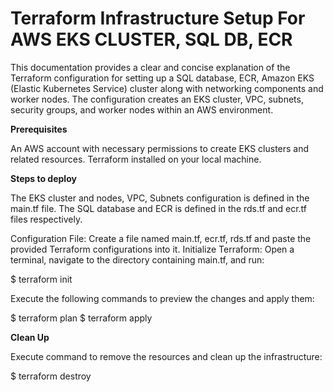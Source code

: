 # Terraform Infrastructure Setup For AWS EKS CLUSTER, SQL DB, ECR

This documentation provides a clear and concise explanation of the Terraform configuration for setting up a SQL database, ECR,  Amazon EKS (Elastic Kubernetes Service) cluster along with networking components and worker nodes. The configuration creates an EKS cluster, VPC, subnets, security groups, and worker nodes within an AWS environment.

**Prerequisites**

An AWS account with necessary permissions to create EKS clusters and related resources.
Terraform installed on your local machine.


**Steps to deploy**

The EKS cluster and nodes, VPC, Subnets configuration is defined in the main.tf file.
The SQL database and ECR is defined in the rds.tf and ecr.tf files respectively.

Configuration File: Create a file named main.tf, ecr.tf, rds.tf and paste the provided Terraform configurations into it.
Initialize Terraform: Open a terminal, navigate to the directory containing main.tf, and run:

$ terraform init

Execute the following commands to preview the changes and apply them:

$ terraform plan
$ terraform apply


**Clean Up**

Execute command to remove the resources and clean up the infrastructure:

$ terraform destroy



